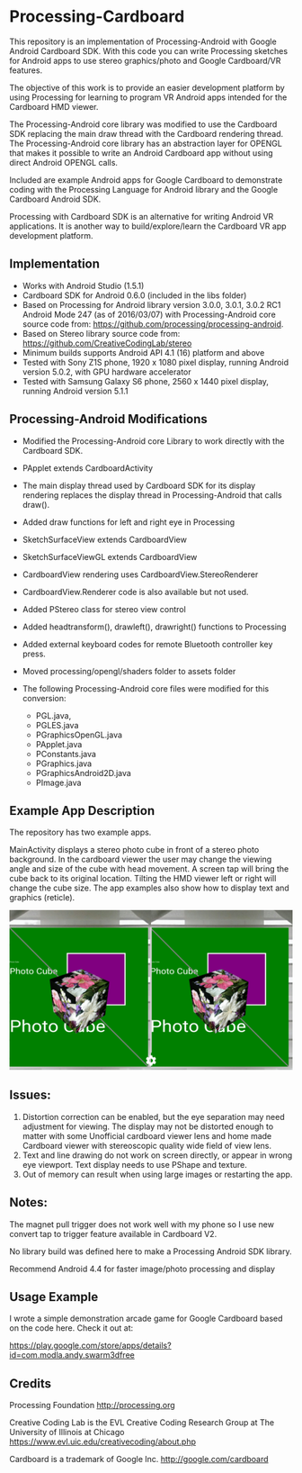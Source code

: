 # Processing-Cardboard

This repository is an implementation of Processing-Android with Google Android Cardboard SDK.
With this code you can write Processing sketches for Android apps to use stereo graphics/photo and Google Cardboard/VR features.

 The objective of this work is to provide an easier development platform by using Processing for learning to program VR Android apps intended for the Cardboard HMD viewer.
 
 The  Processing-Android core library was modified to use the Cardboard SDK replacing the main draw thread with the Cardboard rendering thread. The Processing-Android core library has an abstraction layer for OPENGL that makes it possible to write an Android Cardboard app without using direct Android OPENGL calls. 
 
 Included are example Android apps for Google Cardboard to demonstrate coding with the Processing Language for Android library and the Google Cardboard Android SDK. 
 
 Processing with Cardboard SDK is an alternative for writing Android VR applications. 
 It is another way to build/explore/learn the Cardboard VR app development platform.
 
## Implementation
 
 * Works with Android Studio (1.5.1)
 * Cardboard SDK for Android 0.6.0 (included in the libs folder)
 * Based on Processing for Android library version 3.0.0, 3.0.1, 3.0.2 RC1 Android Mode 247 (as of 2016/03/07)
   with Processing-Android core source code from: https://github.com/processing/processing-android.
 * Based on Stereo library source code from: https://github.com/CreativeCodingLab/stereo
 * Minimum builds supports Android API 4.1 (16) platform and above
 * Tested with Sony Z1S phone, 1920 x 1080 pixel display, running Android version 5.0.2, with GPU hardware accelerator
 * Tested with Samsung Galaxy S6 phone, 2560 x 1440 pixel display, running Android version 5.1.1
 
## Processing-Android Modifications

 * Modified the Processing-Android core Library to work directly with the Cardboard SDK.

 * PApplet extends CardboardActivity
 
 * The main display thread used by Cardboard SDK for its display rendering replaces the display thread 
 in Processing-Android that calls draw().

 * Added draw functions for left and right eye in Processing

 * SketchSurfaceView extends CardboardView

 * SketchSurfaceViewGL extends CardboardView

 * CardboardView rendering uses CardboardView.StereoRenderer

 * CardboardView.Renderer code is also available but not used.

 * Added PStereo class for stereo view control
  
 * Added headtransform(), drawleft(), drawright() functions to Processing
  
 * Added external keyboard codes for remote Bluetooth controller key press.
 
 * Moved processing/opengl/shaders folder to assets folder

 * The following Processing-Android core files were modified for this conversion:
 
    - PGL.java,  
    - PGLES.java  
    - PGraphicsOpenGL.java
    - PApplet.java
    - PConstants.java
    - PGraphics.java
    - PGraphicsAndroid2D.java
    - PImage.java
 
## Example App Description
 
The repository has two example apps. 

MainActivity displays a stereo photo cube in front of a stereo photo background. 
In the cardboard viewer the user may change the viewing angle and size of the cube with head movement. 
A screen tap will bring the cube back to its original location. 
Tilting the HMD viewer left or right will change the cube size.
The app examples also show how to display text and graphics (reticle).


![Screenshot](Screenshot_2016-01-24-10-35-00.png)

 
## Issues:
 
  1. Distortion correction can be enabled, but the eye separation may need adjustment for viewing.
  The display may not be distorted enough to matter with some Unofficial cardboard viewer lens and
   home made Cardboard viewer with stereoscopic quality wide field of view lens.
  2. Text and line drawing do not work on screen directly, or appear in wrong eye viewport. Text display needs to use PShape and texture.
  3. Out of memory can result when using large images or restarting the app.
 
## Notes:
 The magnet pull trigger does not work well with my phone so I use new convert tap to trigger feature
 available in Cardboard V2.
 
 No library build was defined here to make a Processing Android SDK library.
 
 Recommend Android 4.4 for faster image/photo processing and display

## Usage Example
I wrote a simple demonstration arcade game for Google Cardboard based on the code here. Check it out at:

https://play.google.com/store/apps/details?id=com.modla.andy.swarm3dfree

## Credits

 Processing Foundation  http://processing.org
 
 Creative Coding Lab is the EVL Creative Coding Research Group at The University of Illinois at Chicago https://www.evl.uic.edu/creativecoding/about.php
 
 Cardboard is a trademark of Google Inc. http://google.com/cardboard 
